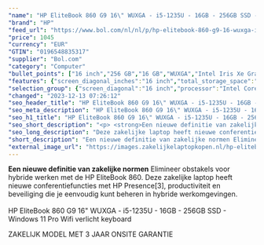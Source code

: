 ```yaml
---
"name": "HP EliteBook 860 G9 16\" WUXGA - i5-1235U - 16GB - 256GB SSD - W11 PRO - 3 JAAR ONSITE GARANTIE - 1 JAAR WOLF SECURITY"
"brand": "HP"
"feed_url": "https://www.bol.com/nl/nl/p/hp-elitebook-860-g9-16-wuxga-i5-1235u-16gb-256gb-ssd-windows-11-pro-wifi-verlicht-keyboard/9300000103678163"
"price": 1045
"currency": "EUR"
"GTIN": "0196548835317"
"supplier": "Bol.com"
"category": "Computer"
"bullet_points": ["16 inch","256 GB","16 GB","WUXGA","Intel Iris Xe Graphics"]
"features": {"screen_diagonal_inches":"16 inch","total_storage_space":"256 GB","memory_size":"16 GB","graphics":"WUXGA","graphics_card":"Intel Iris Xe Graphics"}
"selection_group": {"screen_diagonal":"16 inch","processor":"Intel Core i5","changed_price_past_3_days":false,"product_family":"Elitebook"}
"changed": "2023-12-13 07:26:12"
"seo_header_title": "HP EliteBook 860 G9 16\" WUXGA - i5-1235U - 16GB - 256GB SSD - W11 PRO - 3 JAAR ONSITE GARANTIE - 1 JAAR WOLF SECURITY"
"seo_meta_description": "HP EliteBook 860 G9 16\" WUXGA - i5-1235U - 16GB - 256GB SSD - W11 PRO - 3 JAAR ONSITE GARANTIE - 1 JAAR WOLF SECURITY"
"seo_h1_title": "HP EliteBook 860 G9 16\" WUXGA - i5-1235U - 16GB - 256GB SSD - W11 PRO - 3 JAAR ONSITE GARANTIE - 1 JAAR WOLF SECURITY"
"seo_short_description": "<p> <strong>Een nieuwe definitie van zakelijke normen</strong> Elimineer obstakels voor hybride werken met de HP EliteBook 860."
"seo_long_description": "Deze zakelijke laptop heeft nieuwe conferentiefuncties met HP Presence[3], productiviteit en beveiliging die je eenvoudig kunt beheren in hybride werkomgevingen. <br /><br />HP EliteBook 860 G9 16\" WUXGA - i5-1235U - 16GB - 256GB SSD - Windows 11 Pro Wifi verlicht keyboard </p> <p> ZAKELIJK MODEL MET 3 JAAR ONSITE GARANTIE </p>"
"short_description": "Een nieuwe definitie van zakelijke normen Elimineer obstakels voor hybride werken met de HP EliteBook 860. Deze zakelijke laptop heeft nieuwe conferentiefuncties met HP Presence[3], productiviteit en beveiliging die je eenvoudig kunt beheren in hybride werkomgevingen. HP EliteBook 860 G9 16\" WUXGA - i5-1235U - 16GB - 256GB SSD - Windows 11 Pro Wifi verlicht keyboard ZAKELIJK MODEL MET 3 JAAR ONSITE GARANTIE"
"external_image_url": "https://images.zakelijkelaptopkopen.nl/hp-elitebook-860-g9-16-wuxga-i5-1235u-16gb-256gb-ssd-windows-11-pro-wifi-verlicht-keyboard.webp"
---
```


<p> <strong>Een nieuwe definitie van zakelijke normen</strong> Elimineer obstakels voor hybride werken met de HP EliteBook 860. Deze zakelijke laptop heeft nieuwe conferentiefuncties met HP Presence[3], productiviteit en beveiliging die je eenvoudig kunt beheren in hybride werkomgevingen.<br /><br />HP EliteBook 860 G9 16" WUXGA - i5-1235U - 16GB - 256GB SSD - Windows 11 Pro Wifi verlicht keyboard </p> <p> ZAKELIJK MODEL MET 3 JAAR ONSITE GARANTIE  </p>